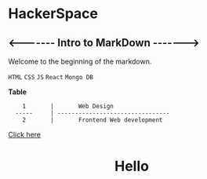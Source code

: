 # HackerSpace

## <------- Intro to MarkDown ------->

Welcome to the beginning of the markdown.

`HTML`
`CSS`
`JS`
`React`
`Mongo DB`

**Table**

        1       |       Web Design
      -----     | --------------------------------
        2       |       Frontend Web development

[Click here]("B:\MangoDB\index.html")

<h1 align="center">Hello</h1>
